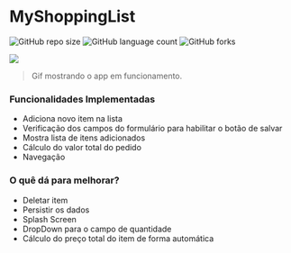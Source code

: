 # MyShoppingList

![GitHub repo size](https://img.shields.io/github/repo-size/iuricode/README-template?style=for-the-badge)
![GitHub language count](https://img.shields.io/github/languages/count/iuricode/README-template?style=for-the-badge)
![GitHub forks](https://img.shields.io/github/forks/iuricode/README-template?style=for-the-badge)

![](myshoppinglist.gif)

> Gif mostrando o app em funcionamento.

### Funcionalidades Implementadas
* Adiciona novo item na lista
* Verificação dos campos do formulário para habilitar o botão de salvar
* Mostra lista de itens adicionados
* Cálculo do valor total do pedido
* Navegação


### O quê dá para melhorar?
* Deletar item
* Persistir os dados
* Splash Screen
* DropDown para o campo de quantidade
* Cálculo do preço total do item de forma automática